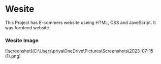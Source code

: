 # Wesite

This Project has E-commers website useing HTML, CSS and JaveScript. It was forntend website.

### Wesite Image

![screenshot](C:\Users\priya\OneDrive\Pictures\Screenshots\2023-07-15 (1).png)